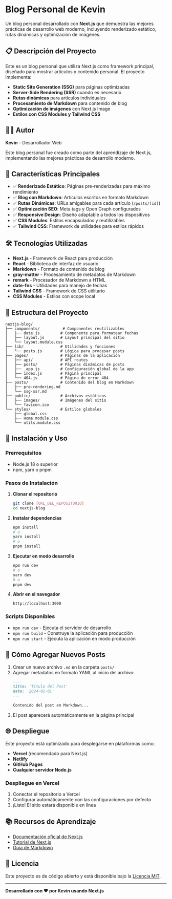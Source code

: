 # Blog Personal de Kevin

Un blog personal desarrollado con **Next.js** que demuestra las mejores prácticas de desarrollo web moderno, incluyendo renderizado estático, rutas dinámicas y optimización de imágenes.

## 📋 Descripción del Proyecto

Este es un blog personal que utiliza Next.js como framework principal, diseñado para mostrar artículos y contenido personal. El proyecto implementa:

- **Static Site Generation (SSG)** para páginas optimizadas
- **Server-Side Rendering (SSR)** cuando es necesario
- **Rutas dinámicas** para artículos individuales
- **Procesamiento de Markdown** para contenido de blog
- **Optimización de imágenes** con Next.js Image
- **Estilos con CSS Modules y Tailwind CSS**

## 👨‍💻 Autor

**Kevin** - Desarrollador Web

Este blog personal fue creado como parte del aprendizaje de Next.js, implementando las mejores prácticas de desarrollo moderno.

## 🚀 Características Principales

- ✅ **Renderizado Estático**: Páginas pre-renderizadas para máximo rendimiento
- ✅ **Blog con Markdown**: Artículos escritos en formato Markdown
- ✅ **Rutas Dinámicas**: URLs amigables para cada artículo (`/posts/[id]`)
- ✅ **Optimización SEO**: Meta tags y Open Graph configurados
- ✅ **Responsive Design**: Diseño adaptable a todos los dispositivos
- ✅ **CSS Modules**: Estilos encapsulados y reutilizables
- ✅ **Tailwind CSS**: Framework de utilidades para estilos rápidos

## 🛠️ Tecnologías Utilizadas

- **Next.js** - Framework de React para producción
- **React** - Biblioteca de interfaz de usuario
- **Markdown** - Formato de contenido de blog
- **gray-matter** - Procesamiento de metadatos de Markdown
- **remark** - Procesador de Markdown a HTML
- **date-fns** - Utilidades para manejo de fechas
- **Tailwind CSS** - Framework de CSS utilitario
- **CSS Modules** - Estilos con scope local

## 📁 Estructura del Proyecto

```
nextjs-blog/
├── components/          # Componentes reutilizables
│   ├── date.js         # Componente para formatear fechas
│   ├── layout.js       # Layout principal del sitio
│   └── layout.module.css
├── lib/                # Utilidades y funciones
│   └── posts.js        # Lógica para procesar posts
├── pages/              # Páginas de la aplicación
│   ├── api/            # API routes
│   ├── posts/          # Páginas dinámicas de posts
│   ├── _app.js         # Configuración global de la app
│   ├── index.js        # Página principal
│   └── 404.js          # Página de error 404
├── posts/              # Contenido del blog en Markdown
│   ├── pre-rendering.md
│   └── ssg-ssr.md
├── public/             # Archivos estáticos
│   ├── images/         # Imágenes del sitio
│   └── favicon.ico
└── styles/             # Estilos globales
    ├── global.css
    ├── Home.module.css
    └── utils.module.css
```

## 🚀 Instalación y Uso

### Prerrequisitos

- Node.js 18 o superior
- npm, yarn o pnpm

### Pasos de Instalación

1. **Clonar el repositorio**
   ```bash
   git clone [URL_DEL_REPOSITORIO]
   cd nextjs-blog
   ```

2. **Instalar dependencias**
   ```bash
   npm install
   # o
   yarn install
   # o
   pnpm install
   ```

3. **Ejecutar en modo desarrollo**
   ```bash
   npm run dev
   # o
   yarn dev
   # o
   pnpm dev
   ```

4. **Abrir en el navegador**
   ```
   http://localhost:3000
   ```

### Scripts Disponibles

- `npm run dev` - Ejecuta el servidor de desarrollo
- `npm run build` - Construye la aplicación para producción
- `npm run start` - Ejecuta la aplicación en modo producción

## 📝 Cómo Agregar Nuevos Posts

1. Crear un nuevo archivo `.md` en la carpeta `posts/`
2. Agregar metadatos en formato YAML al inicio del archivo:
   ```markdown
   ---
   title: 'Título del Post'
   date: '2024-01-01'
   ---
   
   Contenido del post en Markdown...
   ```
3. El post aparecerá automáticamente en la página principal

## 🌐 Despliegue

Este proyecto está optimizado para desplegarse en plataformas como:

- **Vercel** (recomendado para Next.js)
- **Netlify**
- **GitHub Pages**
- **Cualquier servidor Node.js**

### Despliegue en Vercel

1. Conectar el repositorio a Vercel
2. Configurar automáticamente con las configuraciones por defecto
3. ¡Listo! El sitio estará disponible en línea

## 📚 Recursos de Aprendizaje

- [Documentación oficial de Next.js](https://nextjs.org/docs)
- [Tutorial de Next.js](https://nextjs.org/learn)
- [Guía de Markdown](https://www.markdownguide.org/)

## 📄 Licencia

Este proyecto es de código abierto y está disponible bajo la [Licencia MIT](LICENSE).

---

**Desarrollado con ❤️ por Kevin usando Next.js**
